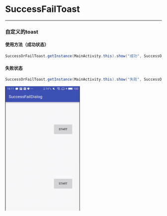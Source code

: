 # SuccessFailToast

---

### 自定义的toast

#### 使用方法（成功状态）
```java
SuccessOrFailToast.getInstance(MainActivity.this).show("成功", SuccessOrFailToast.STATE_SUCCESS);
```

#### 失败状态
```java
SuccessOrFailToast.getInstance(MainActivity.this).show("失败", SuccessOrFailToast.STATE_FAIL);
```

 <img src="https://github.com/Baifann/SuccessFailToast/blob/master/gif/device-2016-09-07-161135.gif" width="240" height="400" />